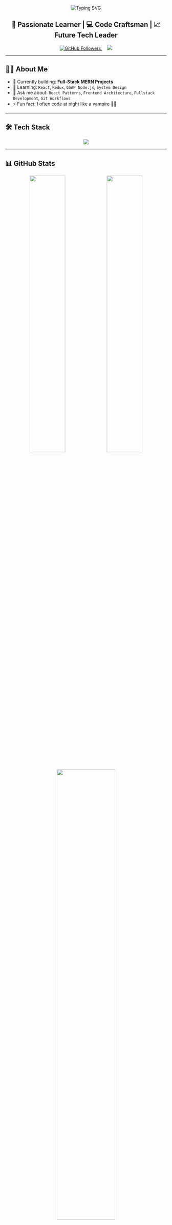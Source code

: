 <!-- Typing SVG Banner -->
<p align="center">
  <img src="https://readme-typing-svg.herokuapp.com?font=Fira+Code&size=24&pause=1000&color=36FFC4&center=true&vCenter=true&width=600&height=50&lines=Hey+There!+👋;I+am+Rejuan+Anik+💻;Full-Stack+Developer+in+Making+🚀;Pixel+Perfect+UI+%2B+Clean+Code+❤️;React%2C+Redux%2C+Tailwind+Expert+⚛️;Always+Learning%2C+Always+Building+📚" alt="Typing SVG" />
</p>

<h2 align="center">🚀 Passionate Learner | 💻 Code Craftsman | 📈 Future Tech Leader</h2>

<p align="center">
  <a href="https://github.com/rejuan-anik">
    <img src="https://img.shields.io/github/followers/rejuan-anik?label=Follow&style=social" alt="GitHub Followers" />
  </a>
  &nbsp; &nbsp;
  <a href="mailto:rejuananik@gmail.com">
    <img src="https://img.shields.io/badge/Email-Drop%20a%20Hi-D14836?style=flat-square&logo=gmail&logoColor=white" />
  </a>
</p>

---

## 🧑‍💻 About Me

- 🔭 Currently building: **Full-Stack MERN Projects**
- 🌱 Learning: `React`, `Redux`, `GSAP`, `Node.js`, `System Design`
- 💬 Ask me about: `React Patterns`, `Frontend Architecture`, `Fullstack Development`, `Git Workflows`
- ⚡ Fun fact: I often code at night like a vampire 🧛‍♂️

---

## 🛠️ Tech Stack

<p align="center">
  <img src="https://skillicons.dev/icons?i=html,css,js,ts,react,redux,nodejs,express,mongodb,git,github,vscode,figma,bash" />
</p>

---

## 📊 GitHub Stats

<p align="center">
  <img src="https://github-readme-stats.vercel.app/api?username=systemadmin-lab&show_icons=true&theme=radical&hide_border=true&cache_seconds=1800" width="47%" />
  <img src="https://github-readme-streak-stats.herokuapp.com/?user=systemadmin-lab&theme=radical&hide_border=true" width="47%" />
  <br/><br/>
  <img src="https://github-readme-stats.vercel.app/api/top-langs/?username=systemadmin-lab&layout=compact&theme=radical&hide_border=true&cache_seconds=1800" width="60%" />
</p>
---

## 🧠 Currently Exploring

- 🎯 Animation with **GSAP**
- 🧱 Building a **custom React component library**
- 🧮 Mastering **DSA** for Google/Microsoft interviews
- 🚀 Working on performance-optimized **React architecture**

---

## 🌐 Connect With Me

<p align="center">
  <a href="mailto:rejuananik@gmail.com">
    <img src="https://img.shields.io/badge/Gmail-Send%20Mail-D14836?style=for-the-badge&logo=gmail&logoColor=white"/>
  </a>
  &nbsp; &nbsp;
  <a href="https://www.linkedin.com/in/rejuan-ahamed-anik-939174191" target="_blank">
    <img src="https://img.shields.io/badge/LinkedIn-Connect-blue?style=for-the-badge&logo=linkedin&logoColor=white"/>
  </a>
</p>

---

> 🧿 “Code is like poetry — it has rhythm, logic, and beauty.”  
> _– Rejuan Anik_
